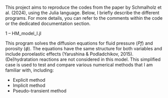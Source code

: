 This project aims to reproduce the codes from the paper by Schmalholz et al. (2024), using the Julia language.
Below, I briefly describe the different programs. For more details, you can refer to the comments within the code or the dedicated documentation section.

1 – HM_model_I.jl 

This program solves the diffusion equations for fluid pressure ($Pf$) and porosity ($\phi$).
The equations have the same structure for both variables and include poroelastic effects (Yarushina & Podladchikov, 2015).
(De)hydratation reactions are not considered in this model.
This simplified case is used to test and compare various numerical methods that I am familiar with, including:
- Explicit method
- Implicit method
- Pseudo-transient method

